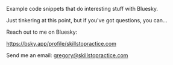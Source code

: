 Example code snippets that do interesting stuff with Bluesky.

Just tinkering at this point, but if you've got questions,
you can...

Reach out to me on Bluesky:

https://bsky.app/profile/skillstopractice.com

Send me an email:
gregory@skillstopractice.com
